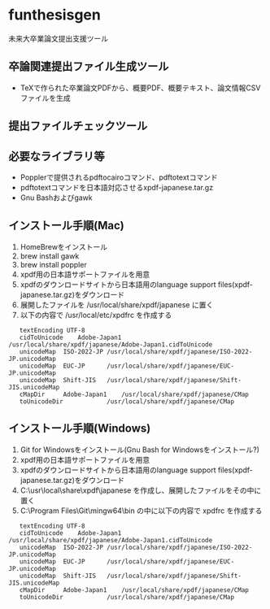 # funthesisgen
未来大卒業論文提出支援ツール

## 卒論関連提出ファイル生成ツール
* TeXで作られた卒業論文PDFから、概要PDF、概要テキスト、論文情報CSVファイルを生成
## 提出ファイルチェックツール

## 必要なライブラリ等
* Popplerで提供されるpdftocairoコマンド、pdftotextコマンド
* pdftotextコマンドを日本語対応させるxpdf-japanese.tar.gz
* Gnu Bashおよびgawk

## インストール手順(Mac)
1. HomeBrewをインストール
1. brew install gawk
1. brew install poppler
1. xpdf用の日本語サポートファイルを用意
 1. xpdfのダウンロードサイトから日本語用のlanguage support files(xpdf-japanese.tar.gz)をダウンロード
 1. 展開したファイルを /usr/local/share/xpdf/japanese に置く
 1. 以下の内容で /usr/local/etc/xpdfrc を作成する
 ```
    textEncoding UTF-8
    cidToUnicode    Adobe-Japan1    /usr/local/share/xpdf/japanese/Adobe-Japan1.cidToUnicode
    unicodeMap  ISO-2022-JP /usr/local/share/xpdf/japanese/ISO-2022-JP.unicodeMap
    unicodeMap  EUC-JP      /usr/local/share/xpdf/japanese/EUC-JP.unicodeMap
    unicodeMap  Shift-JIS   /usr/local/share/xpdf/japanese/Shift-JIS.unicodeMap
    cMapDir     Adobe-Japan1    /usr/local/share/xpdf/japanese/CMap
    toUnicodeDir            /usr/local/share/xpdf/japanese/CMap
 ```

## インストール手順(Windows)
1. Git for Windowsをインストール(Gnu Bash for Windowsをインストール?)
1. xpdf用の日本語サポートファイルを用意
 1. xpdfのダウンロードサイトから日本語用のlanguage support files(xpdf-japanese.tar.gz)をダウンロード
 1. C:\usr\local\share\xpdf\japanese を作成し、展開したファイルをその中に置く
 1. C:\Program Files\Git\mingw64\bin の中に以下の内容で xpdfrc を作成する
 ```
    textEncoding UTF-8
    cidToUnicode    Adobe-Japan1    /usr/local/share/xpdf/japanese/Adobe-Japan1.cidToUnicode
    unicodeMap  ISO-2022-JP /usr/local/share/xpdf/japanese/ISO-2022-JP.unicodeMap
    unicodeMap  EUC-JP      /usr/local/share/xpdf/japanese/EUC-JP.unicodeMap
    unicodeMap  Shift-JIS   /usr/local/share/xpdf/japanese/Shift-JIS.unicodeMap
    cMapDir     Adobe-Japan1    /usr/local/share/xpdf/japanese/CMap
    toUnicodeDir            /usr/local/share/xpdf/japanese/CMap
 ```
